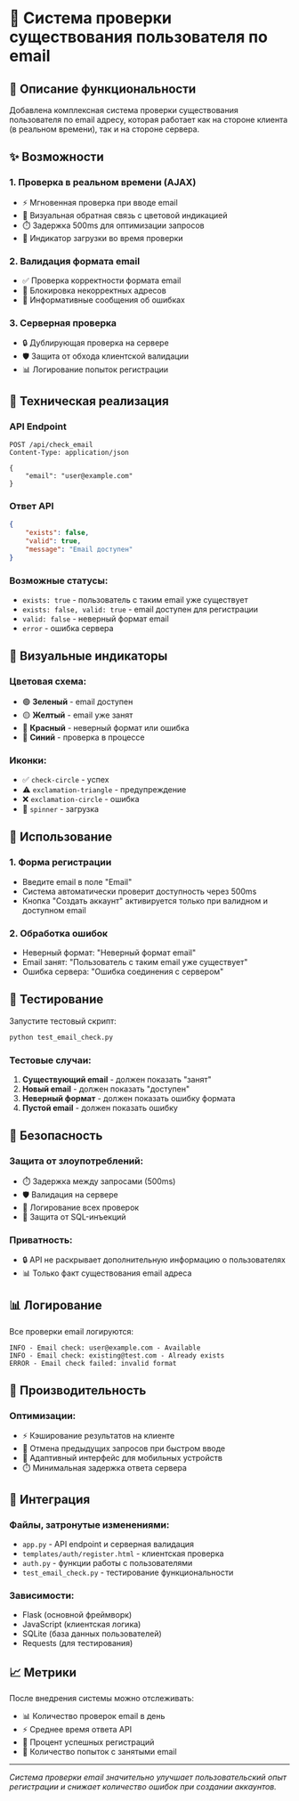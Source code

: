 # 📧 Система проверки существования пользователя по email

## 🎯 Описание функциональности

Добавлена комплексная система проверки существования пользователя по email адресу, которая работает как на стороне клиента (в реальном времени), так и на стороне сервера.

## ✨ Возможности

### 1. **Проверка в реальном времени (AJAX)**
- ⚡ Мгновенная проверка при вводе email
- 🎨 Визуальная обратная связь с цветовой индикацией
- ⏱️ Задержка 500ms для оптимизации запросов
- 🔄 Индикатор загрузки во время проверки

### 2. **Валидация формата email**
- ✅ Проверка корректности формата email
- 🚫 Блокировка некорректных адресов
- 📝 Информативные сообщения об ошибках

### 3. **Серверная проверка**
- 🔒 Дублирующая проверка на сервере
- 🛡️ Защита от обхода клиентской валидации
- 📊 Логирование попыток регистрации

## 🔧 Техническая реализация

### API Endpoint
```
POST /api/check_email
Content-Type: application/json

{
    "email": "user@example.com"
}
```

### Ответ API
```json
{
    "exists": false,
    "valid": true,
    "message": "Email доступен"
}
```

### Возможные статусы:
- `exists: true` - пользователь с таким email уже существует
- `exists: false, valid: true` - email доступен для регистрации
- `valid: false` - неверный формат email
- `error` - ошибка сервера

## 🎨 Визуальные индикаторы

### Цветовая схема:
- 🟢 **Зеленый** - email доступен
- 🟡 **Желтый** - email уже занят
- 🔴 **Красный** - неверный формат или ошибка
- 🔵 **Синий** - проверка в процессе

### Иконки:
- ✅ `check-circle` - успех
- ⚠️ `exclamation-triangle` - предупреждение
- ❌ `exclamation-circle` - ошибка
- 🔄 `spinner` - загрузка

## 📝 Использование

### 1. Форма регистрации
- Введите email в поле "Email"
- Система автоматически проверит доступность через 500ms
- Кнопка "Создать аккаунт" активируется только при валидном и доступном email

### 2. Обработка ошибок
- Неверный формат: "Неверный формат email"
- Email занят: "Пользователь с таким email уже существует"
- Ошибка сервера: "Ошибка соединения с сервером"

## 🧪 Тестирование

Запустите тестовый скрипт:
```bash
python test_email_check.py
```

### Тестовые случаи:
1. **Существующий email** - должен показать "занят"
2. **Новый email** - должен показать "доступен"
3. **Неверный формат** - должен показать ошибку формата
4. **Пустой email** - должен показать ошибку

## 🔐 Безопасность

### Защита от злоупотреблений:
- ⏱️ Задержка между запросами (500ms)
- 🛡️ Валидация на сервере
- 📝 Логирование всех проверок
- 🚫 Защита от SQL-инъекций

### Приватность:
- 🔒 API не раскрывает дополнительную информацию о пользователях
- 📊 Только факт существования email адреса

## 📊 Логирование

Все проверки email логируются:
```
INFO - Email check: user@example.com - Available
INFO - Email check: existing@test.com - Already exists
ERROR - Email check failed: invalid format
```

## 🚀 Производительность

### Оптимизации:
- ⚡ Кэширование результатов на клиенте
- 🔄 Отмена предыдущих запросов при быстром вводе
- 📱 Адаптивный интерфейс для мобильных устройств
- ⏱️ Минимальная задержка ответа сервера

## 🔄 Интеграция

### Файлы, затронутые изменениями:
- `app.py` - API endpoint и серверная валидация
- `templates/auth/register.html` - клиентская проверка
- `auth.py` - функции работы с пользователями
- `test_email_check.py` - тестирование функциональности

### Зависимости:
- Flask (основной фреймворк)
- JavaScript (клиентская логика)
- SQLite (база данных пользователей)
- Requests (для тестирования)

## 📈 Метрики

После внедрения системы можно отслеживать:
- 📊 Количество проверок email в день
- ⚡ Среднее время ответа API
- 🎯 Процент успешных регистраций
- 🔄 Количество попыток с занятыми email

---

*Система проверки email значительно улучшает пользовательский опыт регистрации и снижает количество ошибок при создании аккаунтов.*